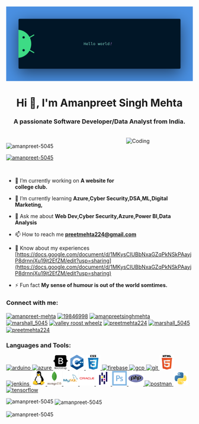![MasterHead](https://raw.githubusercontent.com/smohata/smohata/master/resources/banner.png)


<h1 align="center">Hi 👋, I'm Amanpreet Singh Mehta</h1>
<h3 align="center">A passionate Software Developer/Data Analyst from India.</h3>
<br>
<img align="right" alt="Coding" width="180" height="150" src="https://data-science-blog.com/en/wp-content/uploads/sites/4/2020/11/happy-coder.gif">
<break>
<p align="left"> <img src="https://komarev.com/ghpvc/?username=amanpreet-5045&label=Profile%20views&color=0e75b6&style=flat" alt="amanpreet-5045" /> </p>

<p align="left"> <a href="https://github.com/ryo-ma/github-profile-trophy"><img src="https://github-profile-trophy.vercel.app/?username=amanpreet-5045" alt="amanpreet-5045" /></a> </p>

<p align="left"> <a href="https://twitter.com/" target="blank"><img src="https://img.shields.io/twitter/follow/?logo=twitter&style=for-the-badge" alt="" /></a> </p>

- 🔭 I’m currently working on **A website for college club.**

- 🌱 I’m currently learning **Azure,Cyber Security,DSA,ML,Digital Marketing,**

- 💬 Ask me about **Web Dev,Cyber Security,Azure,Power BI,Data Analysis**

- 📫 How to reach me **preetmehta224@gmail.com**

- 📄 Know about my experiences [https://docs.google.com/document/d/1MKysCIUBbNxaGZqPkNSkPAayjP8drnnjXu19it2EfZM/edit?usp=sharing](https://docs.google.com/document/d/1MKysCIUBbNxaGZqPkNSkPAayjP8drnnjXu19it2EfZM/edit?usp=sharing)

- ⚡ Fun fact **My sense of humour is out of the world somtimes.**

<h3 align="left">Connect with me:</h3>
<p align="left">
<a href="https://www.linkedin.com/in/amanpreet-mehta/" target="blank"><img align="center" src="https://raw.githubusercontent.com/rahuldkjain/github-profile-readme-generator/master/src/images/icons/Social/linked-in-alt.svg" alt="amanpreet-mehta" height="30" width="40" /></a>
<a href="https://stackoverflow.com/users/19846998" target="blank"><img align="center" src="https://raw.githubusercontent.com/rahuldkjain/github-profile-readme-generator/master/src/images/icons/Social/stack-overflow.svg" alt="19846998" height="30" width="40" /></a>
<a href="https://kaggle.com/amanpreetsinghmehta" target="blank"><img align="center" src="https://raw.githubusercontent.com/rahuldkjain/github-profile-readme-generator/master/src/images/icons/Social/kaggle.svg" alt="amanpreetsinghmehta" height="30" width="40" /></a>
<a href="https://instagram.com/marshall_5045" target="blank"><img align="center" src="https://raw.githubusercontent.com/rahuldkjain/github-profile-readme-generator/master/src/images/icons/Social/instagram.svg" alt="marshall_5045" height="30" width="40" /></a>
<a href="https://www.youtube.com/c/valley roost wheelz" target="blank"><img align="center" src="https://raw.githubusercontent.com/rahuldkjain/github-profile-readme-generator/master/src/images/icons/Social/youtube.svg" alt="valley roost wheelz" height="30" width="40" /></a>
<a href="https://www.hackerrank.com/preetmehta224" target="blank"><img align="center" src="https://raw.githubusercontent.com/rahuldkjain/github-profile-readme-generator/master/src/images/icons/Social/hackerrank.svg" alt="preetmehta224" height="30" width="40" /></a>
<a href="https://www.leetcode.com/marshall_5045" target="blank"><img align="center" src="https://raw.githubusercontent.com/rahuldkjain/github-profile-readme-generator/master/src/images/icons/Social/leet-code.svg" alt="marshall_5045" height="30" width="40" /></a>
<a href="https://auth.geeksforgeeks.org/user/preetmehta224" target="blank"><img align="center" src="https://raw.githubusercontent.com/rahuldkjain/github-profile-readme-generator/master/src/images/icons/Social/geeks-for-geeks.svg" alt="preetmehta224" height="30" width="40" /></a>
</p>

<h3 align="left">Languages and Tools:</h3>
<p align="left"> <a href="https://www.arduino.cc/" target="_blank" rel="noreferrer"> <img src="https://cdn.worldvectorlogo.com/logos/arduino-1.svg" alt="arduino" width="40" height="40"/> </a> <a href="https://azure.microsoft.com/en-in/" target="_blank" rel="noreferrer"> <img src="https://www.vectorlogo.zone/logos/microsoft_azure/microsoft_azure-icon.svg" alt="azure" width="40" height="40"/> </a> <a href="https://getbootstrap.com" target="_blank" rel="noreferrer"> <img src="https://raw.githubusercontent.com/devicons/devicon/master/icons/bootstrap/bootstrap-plain-wordmark.svg" alt="bootstrap" width="40" height="40"/> </a> <a href="https://www.w3schools.com/cpp/" target="_blank" rel="noreferrer"> <img src="https://raw.githubusercontent.com/devicons/devicon/master/icons/cplusplus/cplusplus-original.svg" alt="cplusplus" width="40" height="40"/> </a> <a href="https://www.w3schools.com/css/" target="_blank" rel="noreferrer"> <img src="https://raw.githubusercontent.com/devicons/devicon/master/icons/css3/css3-original-wordmark.svg" alt="css3" width="40" height="40"/> </a> <a href="https://firebase.google.com/" target="_blank" rel="noreferrer"> <img src="https://www.vectorlogo.zone/logos/firebase/firebase-icon.svg" alt="firebase" width="40" height="40"/> </a> <a href="https://cloud.google.com" target="_blank" rel="noreferrer"> <img src="https://www.vectorlogo.zone/logos/google_cloud/google_cloud-icon.svg" alt="gcp" width="40" height="40"/> </a> <a href="https://git-scm.com/" target="_blank" rel="noreferrer"> <img src="https://www.vectorlogo.zone/logos/git-scm/git-scm-icon.svg" alt="git" width="40" height="40"/> </a> <a href="https://www.w3.org/html/" target="_blank" rel="noreferrer"> <img src="https://raw.githubusercontent.com/devicons/devicon/master/icons/html5/html5-original-wordmark.svg" alt="html5" width="40" height="40"/> </a> <a href="https://www.jenkins.io" target="_blank" rel="noreferrer"> <img src="https://www.vectorlogo.zone/logos/jenkins/jenkins-icon.svg" alt="jenkins" width="40" height="40"/> </a> <a href="https://www.linux.org/" target="_blank" rel="noreferrer"> <img src="https://raw.githubusercontent.com/devicons/devicon/master/icons/linux/linux-original.svg" alt="linux" width="40" height="40"/> </a> <a href="https://www.mongodb.com/" target="_blank" rel="noreferrer"> <img src="https://raw.githubusercontent.com/devicons/devicon/master/icons/mongodb/mongodb-original-wordmark.svg" alt="mongodb" width="40" height="40"/> </a> <a href="https://www.mysql.com/" target="_blank" rel="noreferrer"> <img src="https://raw.githubusercontent.com/devicons/devicon/master/icons/mysql/mysql-original-wordmark.svg" alt="mysql" width="40" height="40"/> </a> <a href="https://www.oracle.com/" target="_blank" rel="noreferrer"> <img src="https://raw.githubusercontent.com/devicons/devicon/master/icons/oracle/oracle-original.svg" alt="oracle" width="40" height="40"/> </a> <a href="https://pandas.pydata.org/" target="_blank" rel="noreferrer"> <img src="https://raw.githubusercontent.com/devicons/devicon/2ae2a900d2f041da66e950e4d48052658d850630/icons/pandas/pandas-original.svg" alt="pandas" width="40" height="40"/> </a> <a href="https://www.photoshop.com/en" target="_blank" rel="noreferrer"> <img src="https://raw.githubusercontent.com/devicons/devicon/master/icons/photoshop/photoshop-line.svg" alt="photoshop" width="40" height="40"/> </a> <a href="https://www.php.net" target="_blank" rel="noreferrer"> <img src="https://raw.githubusercontent.com/devicons/devicon/master/icons/php/php-original.svg" alt="php" width="40" height="40"/> </a> <a href="https://postman.com" target="_blank" rel="noreferrer"> <img src="https://www.vectorlogo.zone/logos/getpostman/getpostman-icon.svg" alt="postman" width="40" height="40"/> </a> <a href="https://www.python.org" target="_blank" rel="noreferrer"> <img src="https://raw.githubusercontent.com/devicons/devicon/master/icons/python/python-original.svg" alt="python" width="40" height="40"/> </a> <a href="https://www.tensorflow.org" target="_blank" rel="noreferrer"> <img src="https://www.vectorlogo.zone/logos/tensorflow/tensorflow-icon.svg" alt="tensorflow" width="40" height="40"/> </a> </p>

<p><img align="left" src="https://github-readme-stats.vercel.app/api/top-langs?username=amanpreet-5045&show_icons=true&locale=en&layout=compact" alt="amanpreet-5045" /></p>

<p>&nbsp;<img align="center" src="https://github-readme-stats.vercel.app/api?username=amanpreet-5045&show_icons=true&locale=en" alt="amanpreet-5045" /></p>

<p><img align="center" src="https://github-readme-streak-stats.herokuapp.com/?user=amanpreet-5045&" alt="amanpreet-5045" /></p>
